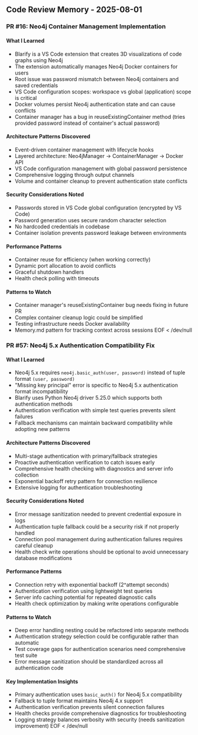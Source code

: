 ## Code Review Memory - 2025-08-01

### PR #16: Neo4j Container Management Implementation

#### What I Learned
- Blarify is a VS Code extension that creates 3D visualizations of code graphs using Neo4j
- The extension automatically manages Neo4j Docker containers for users
- Root issue was password mismatch between Neo4j containers and saved credentials
- VS Code configuration scopes: workspace vs global (application) scope is critical
- Docker volumes persist Neo4j authentication state and can cause conflicts
- Container manager has a bug in reuseExistingContainer method (tries provided password instead of container's actual password)

#### Architecture Patterns Discovered
- Event-driven container management with lifecycle hooks
- Layered architecture: Neo4jManager -> ContainerManager -> Docker API
- VS Code configuration management with global password persistence
- Comprehensive logging through output channels
- Volume and container cleanup to prevent authentication state conflicts

#### Security Considerations Noted
- Passwords stored in VS Code global configuration (encrypted by VS Code)
- Password generation uses secure random character selection
- No hardcoded credentials in codebase
- Container isolation prevents password leakage between environments

#### Performance Patterns
- Container reuse for efficiency (when working correctly)
- Dynamic port allocation to avoid conflicts
- Graceful shutdown handlers
- Health check polling with timeouts

#### Patterns to Watch
- Container manager's reuseExistingContainer bug needs fixing in future PR
- Complex container cleanup logic could be simplified
- Testing infrastructure needs Docker availability
- Memory.md pattern for tracking context across sessions
EOF < /dev/null
### PR #57: Neo4j 5.x Authentication Compatibility Fix

#### What I Learned
- Neo4j 5.x requires `neo4j.basic_auth(user, password)` instead of tuple format `(user, password)`
- "Missing key principal" error is specific to Neo4j 5.x authentication format incompatibility
- Blarify uses Python Neo4j driver 5.25.0 which supports both authentication methods
- Authentication verification with simple test queries prevents silent failures
- Fallback mechanisms can maintain backward compatibility while adopting new patterns

#### Architecture Patterns Discovered
- Multi-stage authentication with primary/fallback strategies
- Proactive authentication verification to catch issues early
- Comprehensive health checking with diagnostics and server info collection
- Exponential backoff retry pattern for connection resilience
- Extensive logging for authentication troubleshooting

#### Security Considerations Noted
- Error message sanitization needed to prevent credential exposure in logs
- Authentication tuple fallback could be a security risk if not properly handled
- Connection pool management during authentication failures requires careful cleanup
- Health check write operations should be optional to avoid unnecessary database modifications

#### Performance Patterns
- Connection retry with exponential backoff (2^attempt seconds)
- Authentication verification using lightweight test queries
- Server info caching potential for repeated diagnostic calls
- Health check optimization by making write operations configurable

#### Patterns to Watch
- Deep error handling nesting could be refactored into separate methods
- Authentication strategy selection could be configurable rather than automatic
- Test coverage gaps for authentication scenarios need comprehensive test suite
- Error message sanitization should be standardized across all authentication code

#### Key Implementation Insights
- Primary authentication uses `basic_auth()` for Neo4j 5.x compatibility
- Fallback to tuple format maintains Neo4j 4.x support
- Authentication verification prevents silent connection failures
- Health checks provide comprehensive diagnostics for troubleshooting
- Logging strategy balances verbosity with security (needs sanitization improvement)
EOF < /dev/null